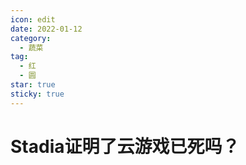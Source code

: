 ```yaml
---
icon: edit
date: 2022-01-12
category:
  - 蔬菜
tag:
  - 红
  - 圆
star: true
sticky: true
---
```


# Stadia证明了云游戏已死吗？
